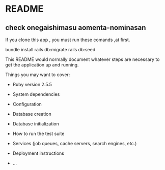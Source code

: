 # README

## check onegaishimasu aomenta-nominasan

If you clone this app , you must run these comands ,at first.

bundle install
rails db:migrate
rails db:seed



This README would normally document whatever steps are necessary to get the
application up and running.

Things you may want to cover:

* Ruby version
 2.5.5
* System dependencies

* Configuration

* Database creation

* Database initialization

* How to run the test suite

* Services (job queues, cache servers, search engines, etc.)

* Deployment instructions

* ...

